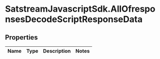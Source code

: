 # SatstreamJavascriptSdk.AllOfresponsesDecodeScriptResponseData

## Properties
Name | Type | Description | Notes
------------ | ------------- | ------------- | -------------
